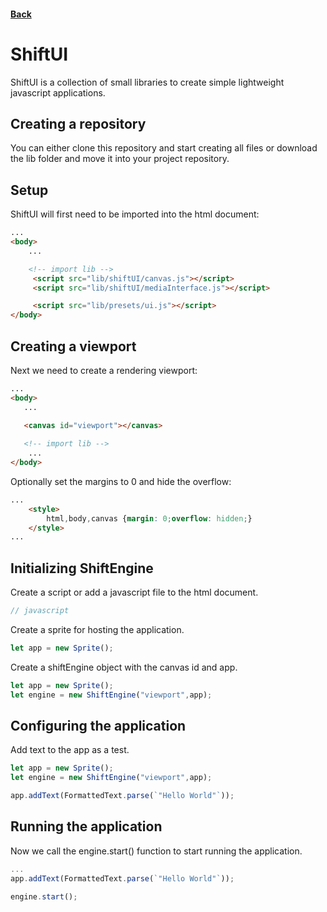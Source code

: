 [<h4>Back</h4>](./README.md)
# ShiftUI
ShiftUI is a collection of small libraries to create simple lightweight javascript applications.
## Creating a repository
You can either clone this repository and start creating all files or download the lib folder and move it into your project repository.
## Setup
ShiftUI will first need to be imported into the html document:
```html
...
<body>
    ...

    <!-- import lib -->
     <script src="lib/shiftUI/canvas.js"></script>
     <script src="lib/shiftUI/mediaInterface.js"></script>

     <script src="lib/presets/ui.js"></script>
</body>
```
## Creating a viewport
Next we need to create a rendering viewport:
```html
...
<body>
   ...

   <canvas id="viewport"></canvas>
   
   <!-- import lib -->
    ...
</body>
```
Optionally set the margins to 0 and hide the overflow:
```html
...
    <style>
        html,body,canvas {margin: 0;overflow: hidden;}
    </style>
...
```
## Initializing ShiftEngine
Create a script or add a javascript file to the html document.
```js
// javascript
```
Create a sprite for hosting the application.
```js
let app = new Sprite();
```
Create a shiftEngine object with the canvas id and app.
```js
let app = new Sprite();
let engine = new ShiftEngine("viewport",app);
```
## Configuring the application
Add text to the app as a test.
```js
let app = new Sprite();
let engine = new ShiftEngine("viewport",app);

app.addText(FormattedText.parse(`"Hello World"`));
```
## Running the application
Now we call the engine.start() function to start running the application.
```js
...
app.addText(FormattedText.parse(`"Hello World"`));

engine.start();
```